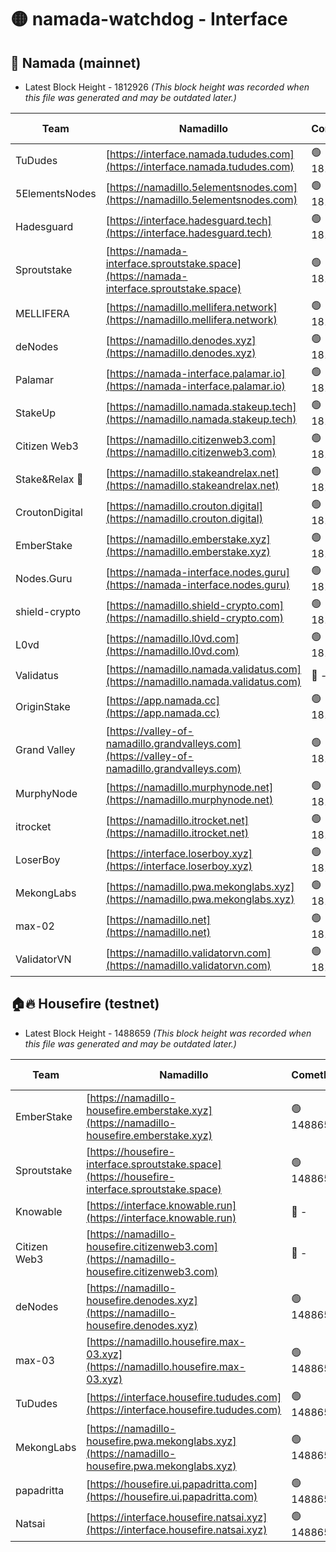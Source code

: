 # 🟡 namada-watchdog - Interface

## 🚀 Namada (mainnet)
- Latest Block Height - 1812926 *(This block height was recorded when this file was generated and may be outdated later.)*

| Team | Namadillo | CometBFT | Indexer | MASP Indexer |
|-|-|-|-|-|
| TuDudes | [https://interface.namada.tududes.com](https://interface.namada.tududes.com) | 🟢 1812907 | 🟢 1812906 | 🟢 1812906 |
| 5ElementsNodes | [https://namadillo.5elementsnodes.com](https://namadillo.5elementsnodes.com) | 🟢 1812907 | 🟢 1812907 | 🟢 1812906 |
| Hadesguard | [https://interface.hadesguard.tech](https://interface.hadesguard.tech) | 🟢 1812907 | 🟢 1812907 | 🟢 1812907 |
| Sproutstake | [https://namada-interface.sproutstake.space](https://namada-interface.sproutstake.space) | 🟢 1812908 | 🟢 1812908 | 🟢 1812908 |
| MELLIFERA | [https://namadillo.mellifera.network](https://namadillo.mellifera.network) | 🟢 1812909 | 🟢 1812909 | 🟢 1812909 |
| deNodes | [https://namadillo.denodes.xyz](https://namadillo.denodes.xyz) | 🟢 1812910 | 🟢 1812910 | 🟢 1812910 |
| Palamar | [https://namada-interface.palamar.io](https://namada-interface.palamar.io) | 🟢 1812910 | 🟢 1812910 | 🟢 1812910 |
| StakeUp | [https://namadillo.namada.stakeup.tech](https://namadillo.namada.stakeup.tech) | 🟢 1812911 | 🟢 1812911 | 🟢 1812911 |
| Citizen Web3 | [https://namadillo.citizenweb3.com](https://namadillo.citizenweb3.com) | 🟢 1812911 | 🟢 1812911 | 🔴 - |
| Stake&Relax 🦥 | [https://namadillo.stakeandrelax.net](https://namadillo.stakeandrelax.net) | 🟢 1812914 | 🟢 1812914 | 🟢 1812914 |
| CroutonDigital | [https://namadillo.crouton.digital](https://namadillo.crouton.digital) | 🟢 1812915 | 🔴 1338918 | 🟢 1812915 |
| EmberStake | [https://namadillo.emberstake.xyz](https://namadillo.emberstake.xyz) | 🟢 1812915 | 🟢 1812915 | 🟢 1812915 |
| Nodes.Guru | [https://namada-interface.nodes.guru](https://namada-interface.nodes.guru) | 🟢 1812916 | 🟢 1812916 | 🟢 1812916 |
| shield-crypto | [https://namadillo.shield-crypto.com](https://namadillo.shield-crypto.com) | 🟢 1812916 | 🟢 1812915 | 🟢 1812916 |
| L0vd | [https://namadillo.l0vd.com](https://namadillo.l0vd.com) | 🟢 1812917 | 🟢 1812916 | 🟢 1812916 |
| Validatus | [https://namadillo.namada.validatus.com](https://namadillo.namada.validatus.com) | 🔴 - | 🔴 - | 🔴 - |
| OriginStake | [https://app.namada.cc](https://app.namada.cc) | 🟢 1812922 | 🟢 1812922 | 🟢 1812922 |
| Grand Valley | [https://valley-of-namadillo.grandvalleys.com](https://valley-of-namadillo.grandvalleys.com) | 🟢 1812922 | 🟢 1812922 | 🟢 1812922 |
| MurphyNode | [https://namadillo.murphynode.net](https://namadillo.murphynode.net) | 🟢 1812923 | 🟢 1812923 | 🔴 - |
| itrocket | [https://namadillo.itrocket.net](https://namadillo.itrocket.net) | 🟢 1812923 | 🟢 1812923 | 🔴 1687505 |
| LoserBoy | [https://interface.loserboy.xyz](https://interface.loserboy.xyz) | 🟢 1812924 | 🟢 1812924 | 🔴 - |
| MekongLabs | [https://namadillo.pwa.mekonglabs.xyz](https://namadillo.pwa.mekonglabs.xyz) | 🟢 1812925 | 🟢 1812925 | 🟢 1812924 |
| max-02 | [https://namadillo.net](https://namadillo.net) | 🟢 1812925 | 🟢 1812925 | 🟢 1812925 |
| ValidatorVN | [https://namadillo.validatorvn.com](https://namadillo.validatorvn.com) | 🟢 1812926 | 🟢 1812925 | 🟢 1812925 |

## 🏠🔥 Housefire (testnet)
- Latest Block Height - 1488659 *(This block height was recorded when this file was generated and may be outdated later.)*

| Team | Namadillo | CometBFT | Indexer | MASP Indexer |
|-|-|-|-|-|
| EmberStake | [https://namadillo-housefire.emberstake.xyz](https://namadillo-housefire.emberstake.xyz) | 🟢 1488653 | 🟢 1488653 | 🔴 928477 |
| Sproutstake | [https://housefire-interface.sproutstake.space](https://housefire-interface.sproutstake.space) | 🟢 1488653 | 🟢 1488653 | 🟢 1488653 |
| Knowable | [https://interface.knowable.run](https://interface.knowable.run) | 🔴 - | 🔴 - | 🔴 - |
| Citizen Web3 | [https://namadillo-housefire.citizenweb3.com](https://namadillo-housefire.citizenweb3.com) | 🔴 - | 🔴 - | 🔴 - |
| deNodes | [https://namadillo-housefire.denodes.xyz](https://namadillo-housefire.denodes.xyz) | 🟢 1488657 | 🟢 1488657 | 🟢 1488657 |
| max-03 | [https://namadillo.housefire.max-03.xyz](https://namadillo.housefire.max-03.xyz) | 🟢 1488657 | 🟢 1488657 | 🟢 1488657 |
| TuDudes | [https://interface.housefire.tududes.com](https://interface.housefire.tududes.com) | 🟢 1488658 | 🟢 1488657 | 🟢 1488657 |
| MekongLabs | [https://namadillo-housefire.pwa.mekonglabs.xyz](https://namadillo-housefire.pwa.mekonglabs.xyz) | 🟢 1488658 | 🟢 1488658 | 🔴 929080 |
| papadritta | [https://housefire.ui.papadritta.com](https://housefire.ui.papadritta.com) | 🟢 1488658 | 🟢 1488658 | 🟢 1488658 |
| Natsai | [https://interface.housefire.natsai.xyz](https://interface.housefire.natsai.xyz) | 🟢 1488659 | 🟢 1488658 | 🟢 1488659 |

